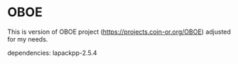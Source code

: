 # OBOE

This is version of OBOE project (https://projects.coin-or.org/OBOE) adjusted for my needs.

dependencies:
	lapackpp-2.5.4
